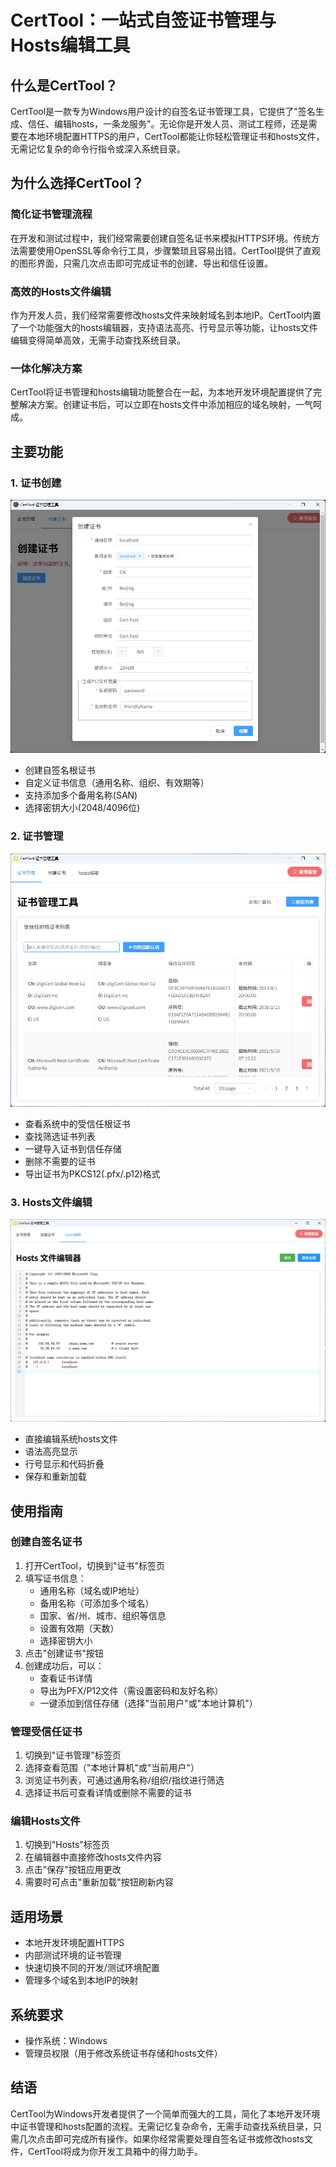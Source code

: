 # CertTool：一站式自签证书管理与Hosts编辑工具

## 什么是CertTool？

CertTool是一款专为Windows用户设计的自签名证书管理工具，它提供了"签名生成、信任、编辑hosts，一条龙服务"。无论你是开发人员、测试工程师，还是需要在本地环境配置HTTPS的用户，CertTool都能让你轻松管理证书和hosts文件，无需记忆复杂的命令行指令或深入系统目录。

## 为什么选择CertTool？

### 简化证书管理流程

在开发和测试过程中，我们经常需要创建自签名证书来模拟HTTPS环境。传统方法需要使用OpenSSL等命令行工具，步骤繁琐且容易出错。CertTool提供了直观的图形界面，只需几次点击即可完成证书的创建、导出和信任设置。

### 高效的Hosts文件编辑

作为开发人员，我们经常需要修改hosts文件来映射域名到本地IP。CertTool内置了一个功能强大的hosts编辑器，支持语法高亮、行号显示等功能，让hosts文件编辑变得简单高效，无需手动查找系统目录。

### 一体化解决方案

CertTool将证书管理和hosts编辑功能整合在一起，为本地开发环境配置提供了完整解决方案。创建证书后，可以立即在hosts文件中添加相应的域名映射，一气呵成。

## 主要功能

### 1. 证书创建

![./ReadmeResource/Readme.png](./ReadmeResource/Readme.png)

- 创建自签名根证书
- 自定义证书信息（通用名称、组织、有效期等）
- 支持添加多个备用名称(SAN)
- 选择密钥大小(2048/4096位)

### 2. 证书管理
![./ReadmeResource/cert-management.png](./ReadmeResource/cert-management.png)

- 查看系统中的受信任根证书
- 查找筛选证书列表
- 一键导入证书到信任存储
- 删除不需要的证书
- 导出证书为PKCS12(.pfx/.p12)格式

### 3. Hosts文件编辑
![./ReadmeResource/hosts.png](./ReadmeResource/hosts.png)

- 直接编辑系统hosts文件
- 语法高亮显示
- 行号显示和代码折叠
- 保存和重新加载

## 使用指南

### 创建自签名证书

1. 打开CertTool，切换到"证书"标签页
2. 填写证书信息：
   - 通用名称（域名或IP地址）
   - 备用名称（可添加多个域名）
   - 国家、省/州、城市、组织等信息
   - 设置有效期（天数）
   - 选择密钥大小
3. 点击"创建证书"按钮
4. 创建成功后，可以：
   - 查看证书详情
   - 导出为PFX/P12文件（需设置密码和友好名称）
   - 一键添加到信任存储（选择"当前用户"或"本地计算机"）

### 管理受信任证书

1. 切换到"证书管理"标签页
2. 选择查看范围（"本地计算机"或"当前用户"）
3. 浏览证书列表，可通过通用名称/组织/指纹进行筛选
4. 选择证书后可查看详情或删除不需要的证书

### 编辑Hosts文件

1. 切换到"Hosts"标签页
2. 在编辑器中直接修改hosts文件内容
3. 点击"保存"按钮应用更改
4. 需要时可点击"重新加载"按钮刷新内容

## 适用场景

- 本地开发环境配置HTTPS
- 内部测试环境的证书管理
- 快速切换不同的开发/测试环境配置
- 管理多个域名到本地IP的映射

## 系统要求

- 操作系统：Windows
- 管理员权限（用于修改系统证书存储和hosts文件）

## 结语

CertTool为Windows开发者提供了一个简单而强大的工具，简化了本地开发环境中证书管理和hosts配置的流程。无需记忆复杂命令，无需手动查找系统目录，只需几次点击即可完成所有操作。如果你经常需要处理自签名证书或修改hosts文件，CertTool将成为你开发工具箱中的得力助手。
